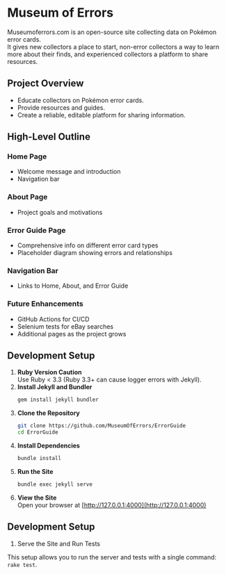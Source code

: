 # Museum of Errors

Museumoferrors.com is an open-source site collecting data on Pokémon error cards.  
It gives new collectors a place to start, non-error collectors a way to learn more about their finds, and experienced collectors a platform to share resources.

## Project Overview
- Educate collectors on Pokémon error cards.
- Provide resources and guides.
- Create a reliable, editable platform for sharing information.

## High-Level Outline
### Home Page
- Welcome message and introduction
- Navigation bar
### About Page
- Project goals and motivations
### Error Guide Page
- Comprehensive info on different error card types
- Placeholder diagram showing errors and relationships
### Navigation Bar
- Links to Home, About, and Error Guide
### Future Enhancements
- GitHub Actions for CI/CD
- Selenium tests for eBay searches
- Additional pages as the project grows

## Development Setup
1. **Ruby Version Caution**  
   Use Ruby < 3.3 (Ruby 3.3+ can cause logger errors with Jekyll).
2. **Install Jekyll and Bundler**  
   ```sh
   gem install jekyll bundler
   ```
3. **Clone the Repository**  
   ```sh
   git clone https://github.com/MuseumOfErrors/ErrorGuide
   cd ErrorGuide
   ```
4. **Install Dependencies**  
   ```sh
   bundle install
   ```
5. **Run the Site**  
   ```sh
   bundle exec jekyll serve
   ```
6. **View the Site**  
   Open your browser at [http://127.0.0.1:4000](http://127.0.0.1:4000)

## Development Setup

1. Serve the Site and Run Tests

This setup allows you to run the server and tests with a single command: `rake test`.